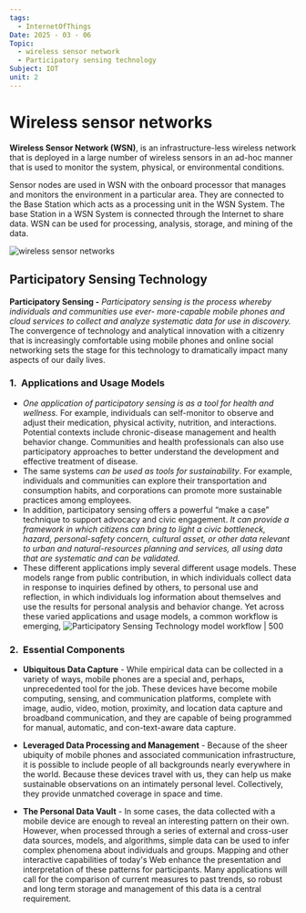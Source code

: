 ```yaml
---
tags:
  - InternetOfThings
Date: 2025 - 03 - 06
Topic:
  - wireless sensor network
  - Participatory sensing technology
Subject: IOT
unit: 2
---
```

# Wireless sensor networks
**Wireless Sensor Network (WSN)**, is an infrastructure-less wireless network that is deployed in a large number of wireless sensors in an ad-hoc manner that is used to monitor the system, physical, or environmental conditions. 

Sensor nodes are used in WSN with the onboard processor that manages and monitors the environment in a particular area. They are connected to the Base Station which acts as a processing unit in the WSN System. The base Station in a WSN System is connected through the Internet to share data. WSN can be used for processing, analysis, storage, and mining of the data.

![wireless sensor networks](https://media.geeksforgeeks.org/wp-content/uploads/20200103210615/gfg_wireless_sensor_network.png)


## Participatory Sensing Technology

**Participatory Sensing -** *Participatory sensing is the process whereby individuals and communities use ever- more-capable mobile phones and cloud services to collect and analyze systematic data for use in discovery.* The convergence of technology and analytical innovation with a citizenry that is increasingly comfortable using mobile phones and online social networking sets the stage for this technology to dramatically impact many aspects of our daily lives.
### 1.  Applications and Usage Models
- *One application of participatory sensing is as a tool for health and wellness.* For example, individuals can self-monitor to observe and adjust their medication, physical activity, nutrition, and interactions. Potential contexts include chronic-disease management and health behavior change. Communities and health professionals can also use participatory approaches to better understand the development and effective treatment of disease.
- The same systems *can be used as tools for sustainability*. For example, individuals and communities can explore their transportation and consumption habits, and corporations can promote more sustainable practices among employees.
- In addition, participatory sensing offers a powerful “make a case” technique to support advocacy and civic engagement. *It can provide a framework in which citizens can bring to light a civic bottleneck, hazard, personal-safety concern, cultural asset, or other data relevant to urban and natural-resources planning and services, all using data that are systematic and can be validated.*
- These different applications imply several different usage models. These models range from public contribution, in which individuals collect data in response to inquiries defined by others, to personal use and reflection, in which individuals log information about themselves and use the results for personal analysis and behavior change. Yet across these varied applications and usage models, a common workflow is emerging,
![Participatory Sensing Technology model workflow | 500](https://www.researchgate.net/profile/Patrick-Guillemin/publication/263970751/figure/fig28/AS:614375337500682@1523489903598/Common-architectural-components-for-participatory-sensing-applications-including-mobile.png)

### 2.  Essential Components

- **Ubiquitous Data Capture** - While empirical data can be collected in a variety of ways, mobile phones are a special and, perhaps, unprecedented tool for the job. These devices have become mobile computing, sensing, and communication platforms, complete with image, audio, video, motion, proximity, and location data capture and broadband communication, and they are capable of being programmed for manual, automatic, and con-text-aware data capture.

- **Leveraged Data Processing and Management** - Because of the sheer ubiquity of mobile phones and associated communication infrastructure, it is possible to include people of all backgrounds nearly everywhere in the world. Because these devices travel with us, they can help us make sustainable observations on an intimately personal level. Collectively, they provide unmatched coverage in space and time.

- **The Personal Data Vault** -  In some cases, the data collected with a mobile device are enough to reveal an interesting pattern on their own. However, when processed through a series of external and cross-user data sources, models, and algorithms, simple data can be used to infer complex phenomena about individuals and groups. Mapping and other interactive capabilities of today's Web enhance the presentation and interpretation of these patterns for participants. Many applications will call for the comparison of current measures to past trends, so robust and long term storage and management of this data is a central requirement.


